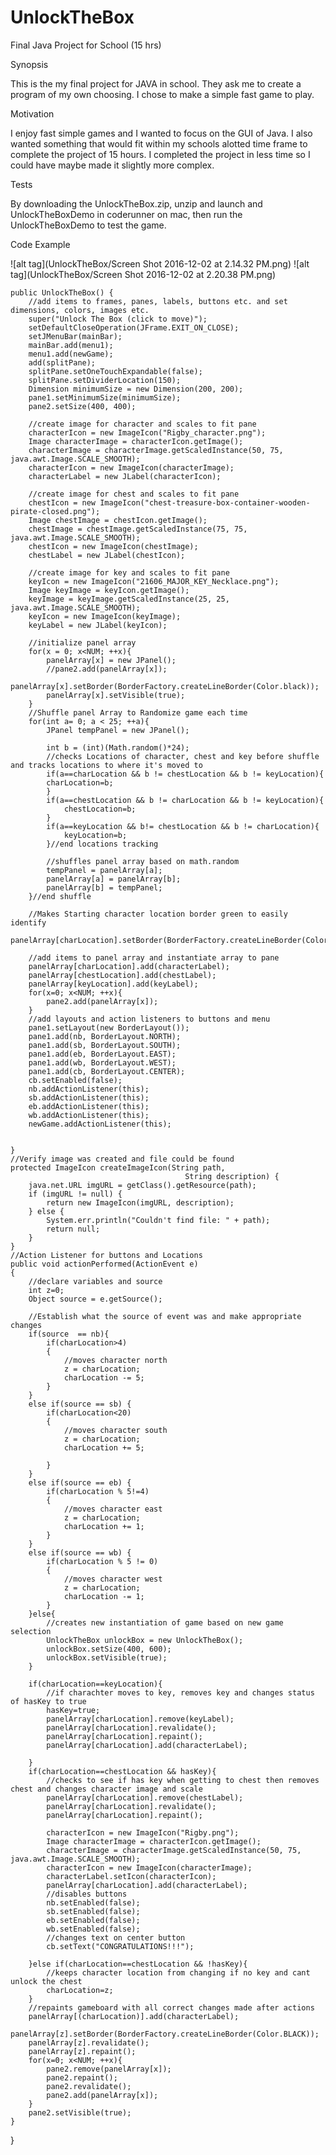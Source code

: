 # UnlockTheBox
Final Java Project for School (15 hrs)

Synopsis

This is the my final project for JAVA in school. They ask me to create a program of my own choosing. I chose to make a simple fast game to play. 



Motivation

I enjoy fast simple games and I wanted to focus on the GUI of Java. I also wanted something that would fit within my schools alotted time frame to complete the project of 15 hours. I completed the project in less time so I could have maybe made it slightly more complex.


Tests

By downloading the UnlockTheBox.zip, unzip and launch and UnlockTheBoxDemo in coderunner on mac, then run the UnlockTheBoxDemo to test the game.


Code Example

![alt tag](UnlockTheBox/Screen Shot 2016-12-02 at 2.14.32 PM.png)
![alt tag](UnlockTheBox/Screen Shot 2016-12-02 at 2.20.38 PM.png)

	public UnlockTheBox() {
		//add items to frames, panes, labels, buttons etc. and set dimensions, colors, images etc.
		super("Unlock The Box (click to move)");
		setDefaultCloseOperation(JFrame.EXIT_ON_CLOSE);
		setJMenuBar(mainBar);
		mainBar.add(menu1);
		menu1.add(newGame);
		add(splitPane);
		splitPane.setOneTouchExpandable(false);
		splitPane.setDividerLocation(150);
		Dimension minimumSize = new Dimension(200, 200);
		pane1.setMinimumSize(minimumSize);
		pane2.setSize(400, 400);
		
		//create image for character and scales to fit pane
		characterIcon = new ImageIcon("Rigby_character.png");
		Image characterImage = characterIcon.getImage();
		characterImage = characterImage.getScaledInstance(50, 75, java.awt.Image.SCALE_SMOOTH);
		characterIcon = new ImageIcon(characterImage);
		characterLabel = new JLabel(characterIcon);
		
		//create image for chest and scales to fit pane
		chestIcon = new ImageIcon("chest-treasure-box-container-wooden-pirate-closed.png");
		Image chestImage = chestIcon.getImage();
		chestImage = chestImage.getScaledInstance(75, 75, java.awt.Image.SCALE_SMOOTH);
		chestIcon = new ImageIcon(chestImage);
		chestLabel = new JLabel(chestIcon);
		
		//create image for key and scales to fit pane
		keyIcon = new ImageIcon("21606_MAJOR_KEY_Necklace.png");
		Image keyImage = keyIcon.getImage();
		keyImage = keyImage.getScaledInstance(25, 25, java.awt.Image.SCALE_SMOOTH);
		keyIcon = new ImageIcon(keyImage);
		keyLabel = new JLabel(keyIcon);

		//initialize panel array
		for(x = 0; x<NUM; ++x){
			panelArray[x] = new JPanel();
			//pane2.add(panelArray[x]);
			panelArray[x].setBorder(BorderFactory.createLineBorder(Color.black));
			panelArray[x].setVisible(true);
		}
		//Shuffle panel Array to Randomize game each time
		for(int a= 0; a < 25; ++a){
			JPanel tempPanel = new JPanel();
			
			int b = (int)(Math.random()*24);
			//checks Locations of character, chest and key before shuffle and tracks locations to where it's moved to
			if(a==charLocation && b != chestLocation && b != keyLocation){
			charLocation=b;
			}
			if(a==chestLocation && b != charLocation && b != keyLocation){
				chestLocation=b;
			}
			if(a==keyLocation && b!= chestLocation && b != charLocation){
				keyLocation=b;
			}//end locations tracking
			
			//shuffles panel array based on math.random
			tempPanel = panelArray[a];
			panelArray[a] = panelArray[b];
			panelArray[b] = tempPanel;
		}//end shuffle
		
		//Makes Starting character location border green to easily identify
		panelArray[charLocation].setBorder(BorderFactory.createLineBorder(Color.GREEN));
		
		//add items to panel array and instantiate array to pane
		panelArray[charLocation].add(characterLabel);
		panelArray[chestLocation].add(chestLabel);
		panelArray[keyLocation].add(keyLabel);
		for(x=0; x<NUM; ++x){
			pane2.add(panelArray[x]);
		}
		//add layouts and action listeners to buttons and menu 
		pane1.setLayout(new BorderLayout());
		pane1.add(nb, BorderLayout.NORTH);
	 	pane1.add(sb, BorderLayout.SOUTH);
		pane1.add(eb, BorderLayout.EAST);
		pane1.add(wb, BorderLayout.WEST); 
		pane1.add(cb, BorderLayout.CENTER);
		cb.setEnabled(false);
		nb.addActionListener(this);
		sb.addActionListener(this);
		eb.addActionListener(this);
		wb.addActionListener(this);
		newGame.addActionListener(this);
		
		
	}
	//Verify image was created and file could be found
	protected ImageIcon createImageIcon(String path,
										   String description) {
		java.net.URL imgURL = getClass().getResource(path);
		if (imgURL != null) {
			return new ImageIcon(imgURL, description);
		} else {
			System.err.println("Couldn't find file: " + path);
			return null;
		}
	}
	//Action Listener for buttons and Locations
	public void actionPerformed(ActionEvent e)
	{
		//declare variables and source
		int z=0;
		Object source = e.getSource();
		
		//Establish what the source of event was and make appropriate changes
		if(source  == nb){
			if(charLocation>4)
			{
				//moves character north
				z = charLocation;
				charLocation -= 5;
			}
		}
		else if(source == sb) {
			if(charLocation<20)
			{
				//moves character south
				z = charLocation;
				charLocation += 5;
			
			}
		}
		else if(source == eb) {
			if(charLocation % 5!=4)
			{
				//moves character east
				z = charLocation;
				charLocation += 1;
			}
		}
		else if(source == wb) {      
			if(charLocation % 5 != 0)
			{
				//moves character west
				z = charLocation;
				charLocation -= 1;
			}
		}else{
			//creates new instantiation of game based on new game selection
			UnlockTheBox unlockBox = new UnlockTheBox();
			unlockBox.setSize(400, 600);
			unlockBox.setVisible(true);
		}
		
		if(charLocation==keyLocation){
			//if charachter moves to key, removes key and changes status of hasKey to true
			hasKey=true;
			panelArray[charLocation].remove(keyLabel);
			panelArray[charLocation].revalidate();
			panelArray[charLocation].repaint();
			panelArray[charLocation].add(characterLabel);
						
		}
		if(charLocation==chestLocation && hasKey){
			//checks to see if has key when getting to chest then removes chest and changes character image and scale
			panelArray[charLocation].remove(chestLabel);
			panelArray[charLocation].revalidate();
			panelArray[charLocation].repaint();
			
			characterIcon = new ImageIcon("Rigby.png");
			Image characterImage = characterIcon.getImage();
			characterImage = characterImage.getScaledInstance(50, 75, java.awt.Image.SCALE_SMOOTH);
			characterIcon = new ImageIcon(characterImage);
			characterLabel.setIcon(characterIcon);
			panelArray[charLocation].add(characterLabel);
			//disables buttons
			nb.setEnabled(false);
			sb.setEnabled(false);
			eb.setEnabled(false);
			wb.setEnabled(false);
			//changes text on center button
			cb.setText("CONGRATULATIONS!!!");
						
		}else if(charLocation==chestLocation && !hasKey){
			//keeps character location from changing if no key and cant unlock the chest
			charLocation=z;
		}
		//repaints gameboard with all correct changes made after actions
		panelArray[(charLocation)].add(characterLabel);
		panelArray[z].setBorder(BorderFactory.createLineBorder(Color.BLACK));
		panelArray[z].revalidate();
		panelArray[z].repaint();
		for(x=0; x<NUM; ++x){
			pane2.remove(panelArray[x]);
			pane2.repaint();
			pane2.revalidate();
			pane2.add(panelArray[x]);
		}
		pane2.setVisible(true);
	}
}
